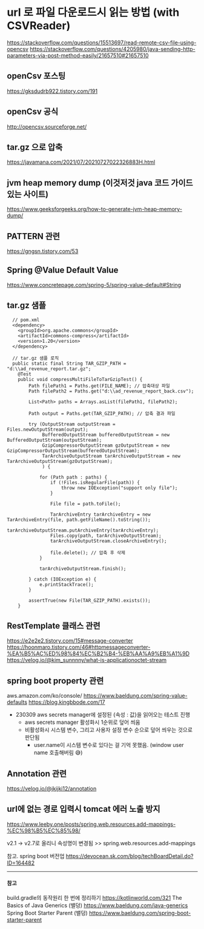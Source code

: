 
# url 로 파일 다운로드시 읽는 방법 (with CSVReader)
https://stackoverflow.com/questions/15513697/read-remote-csv-file-using-opencsv
https://stackoverflow.com/questions/4205980/java-sending-http-parameters-via-post-method-easily/21657510#21657510

## openCsv 포스팅 
https://gksdudrb922.tistory.com/191

## openCsv 공식 
http://opencsv.sourceforge.net/


## tar.gz 으로 압축 
https://javamana.com/2021/07/20210727022326883H.html

## jvm heap memory dump  (이것저것 java 코드 가이드 있는 사이트)
https://www.geeksforgeeks.org/how-to-generate-jvm-heap-memory-dump/

## PATTERN 관련 
https://gngsn.tistory.com/53

## Spring @Value Default Value 
https://www.concretepage.com/spring-5/spring-value-default#String

## tar.gz 샘플 
```
  // pom.xml 
  <dependency>
    <groupId>org.apache.commons</groupId>
    <artifactId>commons-compress</artifactId>
    <version>1.20</version>
  </dependency> 

  // tar.gz 샘플 로직  
  public static final String TAR_GZIP_PATH = "d:\\ad_revenue_report.tar.gz";
    @Test
    public void compressMultiFileToTarGzipTest() {
        Path filePath1 = Paths.get(FILE_NAME); // 압축대상 파일
        Path filePath2 = Paths.get("d:\\ad_revenue_report_back.csv");

        List<Path> paths = Arrays.asList(filePath1, filePath2);

        Path output = Paths.get(TAR_GZIP_PATH); // 압축 결과 파일

        try (OutputStream outputStream = Files.newOutputStream(output);
             BufferedOutputStream bufferedOutputStream = new BufferedOutputStream(outputStream);
             GzipCompressorOutputStream gzOutputStream = new GzipCompressorOutputStream(bufferedOutputStream);
             TarArchiveOutputStream tarArchiveOutputStream = new TarArchiveOutputStream(gzOutputStream);
             ) {

            for (Path path : paths) {
                if (!Files.isRegularFile(path)) {
                    throw new IOException("support only file");
                }

                File file = path.toFile();

                TarArchiveEntry tarArchiveEntry = new TarArchiveEntry(file, path.getFileName().toString());
                tarArchiveOutputStream.putArchiveEntry(tarArchiveEntry);
                Files.copy(path, tarArchiveOutputStream);
                tarArchiveOutputStream.closeArchiveEntry();

                file.delete(); // 압축 후 삭제
            }

            tarArchiveOutputStream.finish();

        } catch (IOException e) {
            e.printStackTrace();
        }

        assertTrue(new File(TAR_GZIP_PATH).exists());
    }
```

## RestTemplate 클래스 관련 
https://e2e2e2.tistory.com/15#message-converter
https://hoonmaro.tistory.com/46#httpmessageconverter-%EA%B5%AC%ED%98%84%EC%B2%B4-%EB%AA%A9%EB%A1%9D
https://velog.io/@kim_sunnnny/what-is-applicationoctet-stream



## spring boot property 관련
aws.amazon.com/ko/console/
https://www.baeldung.com/spring-value-defaults
https://blog.kingbbode.com/17

- 230309 aws secrets manager에 설정된 {속성 : 값}을 읽어오는 테스트 진행 
    - aws secrets manager 활성화시 1순위로 덮어 씌움 
    - 비활성화시 시스템 변수, 그리고 사용자 설정 변수 순으로 덮어 씌우는 것으로 판단됨 
        - user.name이 시스템 변수로 있다는 걸 기억 못했음. (window user name 호출해버림 😅)


## Annotation 관련 
https://velog.io/@jkijki12/annotation


## url에 없는  경로 입력시 tomcat 에러 노출 방지
https://www.leeby.one/posts/spring.web.resources.add-mappings-%EC%98%B5%EC%85%98/

v2.1 -> v2.7로 올리니 속성명이 변경됨 >> spring.web.resources.add-mappings

참고. spring boot 버전업
https://devocean.sk.com/blog/techBoardDetail.do?ID=164482

--- 

#### 참고 
build.gradle의 동작원리 한 번에 정리하기 
    https://kotlinworld.com/321
The Basics of Java Generics (밸덩)
    https://www.baeldung.com/java-generics
Spring Boot Starter Parent (밸덩)
    https://www.baeldung.com/spring-boot-starter-parent